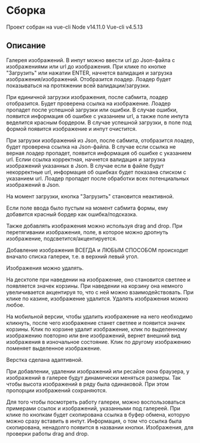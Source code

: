 # Сборка
Проект собран на vue-cli
Node v14.11.0
Vue-cli v4.5.13
## Описание
Галерея изображений. В инпут можно ввести url до Json-файла с изображениями или
url до изображения. При клике по кнопке "Загрузить" или нажатии ENTER, начнется валидация и загрузка
изображения/изображений. Отобразится лоадер.
Лоадер будет показываться на протяжении всей валидации/загрузки.

При единичной загрузки изображения, после сабмита, лоадер отобразится. Будет проверена ссылка
на изображение. Лоадер пропадет после успешной загрузки или ошибки. В случае ошибки, появится информация
об ошибке с указанием url, а также поле инпута веделится красным бордером. В случае успешной загрузки,
в поле под формой появится изображение и инпут очистится.

При загрузки изображений из Json, после сабмита, отобразится лоадер, будет проверена ссылка
на Json-файла. В случае если ссылка не верная лоадер пропадет, появится информация об ошибке с указанием url.
Еслии ссылка корректная, начнется валидация и загрузка изображений указанных в Json. В случае если в файле
будут некорректные url, информация об ошибках будет показана списком с указанием url.
Лоадер пропадет после обработки всех потенциальных изображений в Json.

На момент загрузки, кнопка "Загрузить" становится неактивной.

Если поле ввода было пустым на момент сабмита формы, ему добавится красный бордер как ошибка/подсказка.

Также добавлять изображения можно используя drag and drop. При перетягивании изображения, поле, в которое
можно дропнуть изображение, подсветится/акцентируется.

Добавление изображения ВСЕГДА и ЛЮБЫМ СПОСОБОМ происходит вначало списка галереи, т.е. в верхний левый угол.

Изображения можно удалять.

На десктопе при наведении на изображение, оно становится светлее и появляется значек корзины.
При наведении на корзину она немного увеличивается акцентируя то, что с ней можно взаимодействовать. При клике по казине,
изображение удалится. Удалять изображения можно любое.

На мобильной версии, чтобы удалить изображение на него необходимо кликнуть, после чего изображение станет
светлее и появится значек корзины. Клик по корзине удалит изображение, клик по выделенному изображению повторно или
вне изображений, вернет внешний вид изображения в изночальное состояние. Клик по другому изображению поменяет выделенное
изображение.

Верстка сделана адаптивной.

При добавлении, удалении изображений или ресайзе окна браузера, у изображений в галерее будут динамически меняться размеры.
Так чтобы высота изображений в ряду была одинаковой. При этом пропорции изображений сохраняются.

Для того чтобы посмотреть работу галереи, можно воспользоваться примерами ссылок и изображений, указанными под галереей.
При клике по кнопкам будет скопирована ссылка в буфер обмена, которую можно сразу вставить в инпут. Информация, о том что ссылка была
скопирована, ненадолго появится в названии кнопки.
Изображения, для проверки работы drag and drop.
